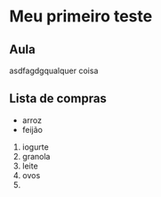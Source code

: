 # Meu primeiro teste
## Aula

asdfagdgqualquer coisa

## Lista de compras
- arroz
- feijão
1. iogurte
2. granola
3. leite
4. ovos
5.  
